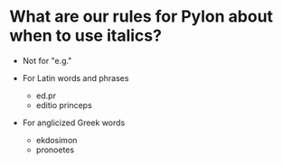 # What are our rules for Pylon about when to use italics?

- Not for "e.g."

- For Latin words and phrases
  - ed.pr
  - editio princeps

- For anglicized Greek words
  - ekdosimon
  - pronoetes
